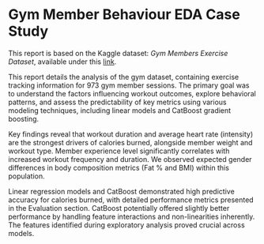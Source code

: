 # Gym Member Behaviour EDA Case Study

This report is based on the Kaggle dataset: *Gym Members Exercise Dataset*, available under this [link](https://www.kaggle.com/datasets/valakhorasani/gym-members-exercise-dataset).

This report details the analysis of the gym dataset, containing exercise tracking information for 973 gym member sessions. The primary goal was to understand the factors influencing workout outcomes, explore behavioral patterns, and assess the predictability of key metrics using various modeling techniques, including linear models and CatBoost gradient boosting.

Key findings reveal that workout duration and average heart rate (intensity) are the strongest drivers of calories burned, alongside member weight and workout type. Member experience level significantly correlates with increased workout frequency and duration. We observed expected gender differences in body composition metrics (Fat % and BMI) within this population.

Linear regression models and CatBoost demonstrated high predictive accuracy for calories burned, with detailed performance metrics presented in the Evaluation section. CatBoost potentially offered slightly better performance by handling feature interactions and non-linearities inherently. The features identified during exploratory analysis proved crucial across models.

